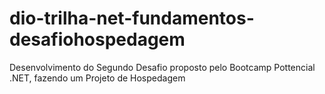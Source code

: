 # dio-trilha-net-fundamentos-desafiohospedagem
Desenvolvimento do Segundo Desafio proposto pelo Bootcamp Pottencial .NET, fazendo um Projeto de Hospedagem
